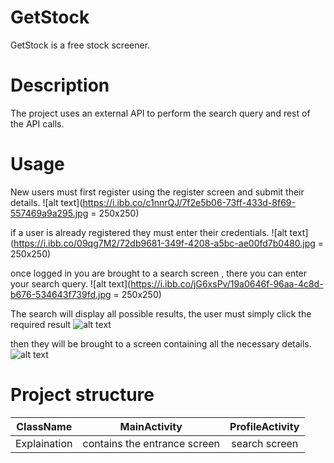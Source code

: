 # GetStock
GetStock is a free stock screener.

# Description
The project uses an external API to perform the search query and rest of the API calls.

# Usage
New users must first register using the register screen and submit their details.
![alt text](https://i.ibb.co/c1nnrQJ/7f2e5b06-73ff-433d-8f69-557469a9a295.jpg = 250x250)

if a user is already registered they must enter their credentials.
![alt text](https://i.ibb.co/09qg7M2/72db9681-349f-4208-a5bc-ae00fd7b0480.jpg = 250x250)

once logged in you are brought to a search screen , there you can enter your search query.
![alt text](https://i.ibb.co/jG6xsPv/19a0646f-96aa-4c8d-b676-534643f739fd.jpg = 250x250)

The search will display all possible results, the user must simply click the required result
![alt text](https://i.ibb.co/Cbf32vp/b3c01849-0ddf-43c0-9ae3-98ddaba54261.jpg)

then they will be brought to a screen containing all the necessary details.
![alt text](https://i.ibb.co/42jxQzZ/051b652f-5658-453a-99c8-58a64d85b464.jpg)

# Project structure
| ClassName | MainActivity  | ProfileActivity  |
| :---:   | :-: | :-: |
| Explaination | contains the entrance screen | search screen |
